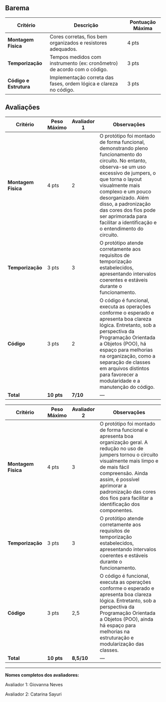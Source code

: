 ## Barema

| Critério               | Descrição                                                               | Pontuação Máxima |
| ---------------------- | ----------------------------------------------------------------------- | ---------------- |
| **Montagem Física**    | Cores corretas, fios bem organizados e resistores adequados.            | 4 pts            |
| **Temporização**       | Tempos medidos com instrumento (ex: cronômetro) de acordo com o código. | 3 pts            |
| **Código e Estrutura** | Implementação correta das fases, ordem lógica e clareza no código.      | 3 pts            |


## Avaliações

| **Critério**        | **Peso Máximo** | **Avaliador 1** | **Observações**                                                                                                                                                                                                 |
| ------------------- | --------------- | --------------- | --------------------------------------------------------------------------------------------------------------------------------------------------------------------------------------------------------------- |
| **Montagem Física** | 4 pts           | 2               | O protótipo foi montado de forma funcional, demonstrando pleno funcionamento do circuito. No entanto, observa-se um uso excessivo de jumpers, o que torna o layout visualmente mais complexo e um pouco desorganizado. Além disso, a padronização das cores dos fios pode ser aprimorada para facilitar a identificação e o entendimento do circuito. |
| **Temporização**    | 3 pts           | 3               | O protótipo atende corretamente aos requisitos de temporização estabelecidos, apresentando intervalos coerentes e estáveis durante o funcionamento.                                                                            |
| **Código**          | 3 pts           | 2               | O código é funcional, executa as operações conforme o esperado e apresenta boa clareza lógica. Entretanto, sob a perspectiva da Programação Orientada a Objetos (POO), há espaço para melhorias na organização, como a separação de classes em arquivos distintos para favorecer a modularidade e a manutenção do código.                                          |
| **Total**           | **10 pts**      | **7/10**        | —                                                                                                                                                                                                               |

| **Critério**        | **Peso Máximo** | **Avaliador 2** | **Observações**                                                                                                                                                                                                                                                                                     |
| ------------------- | --------------- | --------------- | --------------------------------------------------------------------------------------------------------------------------------------------------------------------------------------------------------------------------------------------------------------------------------------------------- |
| **Montagem Física** | 4 pts           | 3               | O protótipo foi montado de forma funcional e apresenta boa organização geral. A redução no uso de jumpers tornou o circuito visualmente mais limpo e de mais fácil compreensão. Ainda assim, é possível aprimorar a padronização das cores dos fios para facilitar a identificação dos componentes. |
| **Temporização**    | 3 pts           | 3               | O protótipo atende corretamente aos requisitos de temporização estabelecidos, apresentando intervalos coerentes e estáveis durante o funcionamento.                                                                                                                                                 |
| **Código**          | 3 pts           | 2,5             | O código é funcional, executa as operações conforme o esperado e apresenta boa clareza lógica. Entretanto, sob a perspectiva da Programação Orientada a Objetos (POO), ainda há espaço para melhorias na estruturação e modularização das classes.                                                  |
| **Total**           | **10 pts**      | **8,5/10**      | —                                                                                                                                                                                                                                                                                                   |





---

**Nomes completos dos avaliadores:**

Avaliador 1: Giovanna Neves

Avaliador 2: Catarina Sayuri